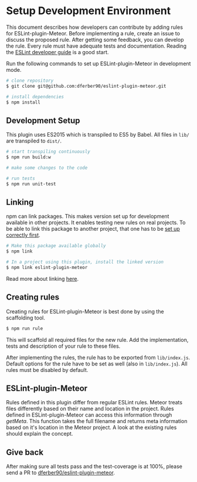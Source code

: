# Setup Development Environment

This document describes how developers can contribute by adding rules for ESLint-plugin-Meteor. Before implementing a rule, create an issue to discuss the proposed rule. After getting some feedback, you can develop the rule. Every rule must have adequate tests and documentation. Reading the [ESLint developer guide](http://eslint.org/docs/developer-guide/) is a good start.


Run the following commands to set up ESLint-plugin-Meteor in development mode.

```bash
# clone repository
$ git clone git@github.com:dferber90/eslint-plugin-meteor.git

# install dependencies
$ npm install
```

## Development Setup

This plugin uses ES2015 which is transpiled to ES5 by Babel. All files in `lib/` are transpiled to `dist/`.

```bash
# start transpiling continuously
$ npm run build:w

# make some changes to the code

# run tests
$ npm run unit-test
```

## Linking

npm can link packages. This makes version set up for development available in other projects. It enables testing new rules on real projects. To be able to link this package to another project, that one has to be [set up correctly first](SETUP_METEOR_PROJECT.md).

```bash
# Make this package available globally
$ npm link

# In a project using this plugin, install the linked version
$ npm link eslint-plugin-meteor
```

Read more about linking [here](https://docs.npmjs.com/cli/link).


## Creating rules

Creating rules for ESLint-plugin-Meteor is best done by using the scaffolding tool.

```bash
$ npm run rule
```

This will scaffold all required files for the new rule. Add the implementation, tests and description of your rule to these files.

After implementing the rules, the rule has to be exported from `lib/index.js`.
Default options for the rule have to be set as well (also in `lib/index.js`).
All rules must be disabled by default.

## ESLint-plugin-Meteor

Rules defined in this plugin differ from regular ESLint rules. Meteor treats files differently based on their name and location in the project. Rules defined in ESLint-plugin-Meteor can access this information through *getMeta*. This function takes the full filename and returns meta information based on it's location in the Meteor project. A look at the existing rules should explain the concept.

## Give back

After making sure all tests pass and the test-coverage is at 100%, please send a PR to [dferber90/eslint-plugin-meteor](https://github.com/dferber90/eslint-plugin-meteor).
